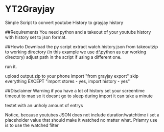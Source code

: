 # YT2Grayjay
Simple Script to convert youtube History to grayjay history

##Requirements
You need python and a takeout of your youtube history with history set to json format.


##Howto
Download the py script
extract watch.history.json from takeoutzip to working directory (in this example we use d:\python as our working directory)
adjust path in the script if using a different one.

run it.

upload output.zip to your phone
import "from grayjay export"
skip everything EXCEPT "import stores - yes, import history - yes"

##Disclaimer
Warning if you have a lot of history set your screentime timeout to max so it doesnt go to sleep during import
it can take a minute

testet with an unholy amount of entrys

Notice, because youtubes JSON does not include duration/watchtime i set a placeholder value that should make it watched no matter what.
Priamry use is to use the watched filter 
